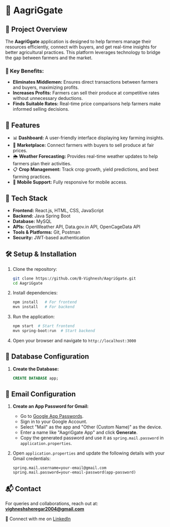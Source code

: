 # 🌾 AagriGgate

## 📌 Project Overview
The **AagriGgate** application is designed to help farmers manage their resources efficiently, connect with buyers, and get real-time insights for better agricultural practices. This platform leverages technology to bridge the gap between farmers and the market. 

### 🎯 Key Benefits:
- **Eliminates Middlemen:** Ensures direct transactions between farmers and buyers, maximizing profits.
- **Increases Profits:** Farmers can sell their produce at competitive rates without unnecessary deductions.
- **Finds Suitable Rates:** Real-time price comparisons help farmers make informed selling decisions.

## 🚀 Features
- 📊 **Dashboard:** A user-friendly interface displaying key farming insights.
- 🛒 **Marketplace:** Connect farmers with buyers to sell produce at fair prices.
- 🌦️ **Weather Forecasting:** Provides real-time weather updates to help farmers plan their activities.
- 📋 **Crop Management:** Track crop growth, yield predictions, and best farming practices.
- 📱 **Mobile Support:** Fully responsive for mobile access.

## 🔧 Tech Stack
- **Frontend:** React.js, HTML, CSS, JavaScript
- **Backend:** Java Spring Boot
- **Database:** MySQL
- **APIs:** OpenWeather API, Data.gov.in API, OpenCageData API
- **Tools & Platforms:** Git, Postman
- **Security:** JWT-based authentication

## 🛠️ Setup & Installation
1. Clone the repository:
   ```sh
   git clone https://github.com/B-Vighnesh/AagriGgate.git
   cd AagriGgate
   ```
2. Install dependencies:
   ```sh
   npm install   # For frontend
   mvn install   # For backend
   ```
3. Run the application:
   ```sh
   npm start  # Start frontend
   mvn spring-boot:run  # Start backend
   ```
4. Open your browser and navigate to `http://localhost:3000`

## 🔧 Database Configuration
1. **Create the Database:**
   ```sql
   CREATE DATABASE app;
   ```

## 🔧 Email Configuration
1. **Create an App Password for Gmail:**
   - Go to [Google App Passwords](https://myaccount.google.com/apppasswords).
   - Sign in to your Google Account.
   - Select "Mail" as the app and "Other (Custom Name)" as the device.
   - Enter a name like "AagriGgate App" and click **Generate**.
   - Copy the generated password and use it as `spring.mail.password` in `application.properties`.

2. Open `application.properties` and update the following details with your Gmail credentials:
   ```properties
   spring.mail.username=your-email@gmail.com
   spring.mail.password=your-email-password(app-password)
   ```


## 📬 Contact
For queries and collaborations, reach out at: **vighneshsheregar2004@gmail.com**

📌 Connect with me on [LinkedIn](https://www.linkedin.com/in/b-vighnesh-kumar/)
